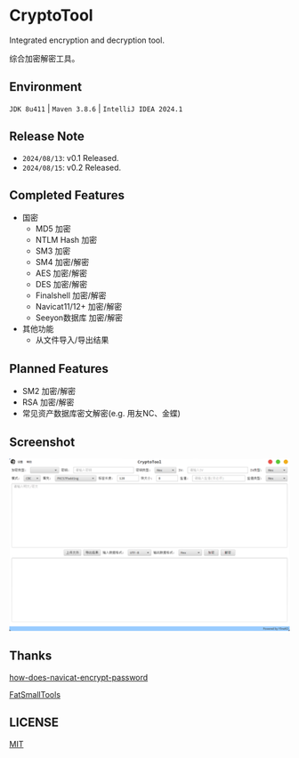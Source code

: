 # CryptoTool
Integrated encryption and decryption tool.

综合加密解密工具。

## Environment
`JDK 8u411` | `Maven 3.8.6` | `IntelliJ IDEA 2024.1`

## Release Note
- `2024/08/13`: v0.1 Released.
- `2024/08/15`: v0.2 Released.

## Completed Features
- 国密
  - MD5 加密
  - NTLM Hash 加密
  - SM3 加密
  - SM4 加密/解密
  - AES 加密/解密
  - DES 加密/解密
  - Finalshell 加密/解密
  - Navicat11/12+ 加密/解密
  - Seeyon数据库 加密/解密
- 其他功能
  - 从文件导入/导出结果

## Planned Features
- SM2 加密/解密
- RSA 加密/解密
- 常见资产数据库密文解密(e.g. 用友NC、金蝶)

## Screenshot
![img.png](image/Screenshot.png)

## Thanks
[how-does-navicat-encrypt-password](https://github.com/HyperSine/how-does-navicat-encrypt-password)

[FatSmallTools](https://github.com/tianhe1986/FatSmallTools)

## LICENSE
[MIT](LICENSE)